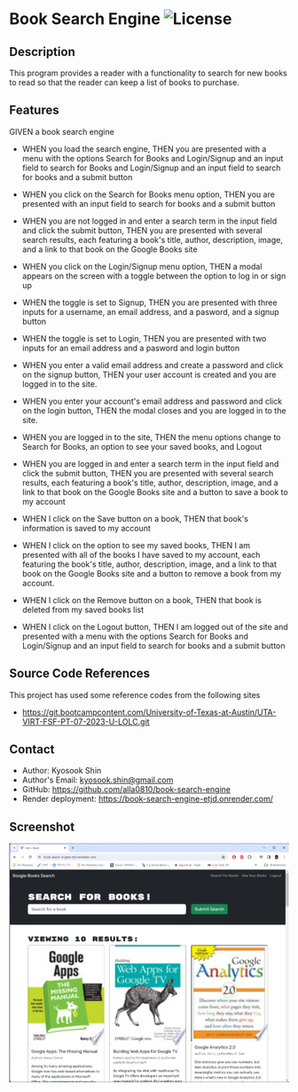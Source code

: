 # Book Search Engine  ![License](https://img.shields.io/badge/License-MPL_2.0-brightgreen.svg)

## Description

This program provides a reader with a functionality to search for new books to read so that the reader can keep a list of books to purchase.


## Features

GIVEN a book search engine

* WHEN you load the search engine, THEN you are presented with a menu with the options Search for Books and Login/Signup and an input field to search for Books and Login/Signup and an input field to search for books and a submit button

* WHEN you click on the Search for Books menu option, THEN you are presented with an input field to search for books and a submit button

* WHEN you are not logged in and enter a search term in the input field and click the submit button, THEN you are presented with several search results, each featuring a book's title, author, description, image, and a link to that book on the Google Books site

* WHEN you click on the Login/Signup menu option, THEN a modal appears on the screen with a toggle between the option to log in or sign up

* WHEN the toggle is set to Signup, THEN you are presented with three inputs for a username, an email address, and a pasword, and a signup button

* WHEN the toggle is set to Login, THEN you are presented with two inputs for an email address and a pasword and login button

* WHEN you enter a valid email address and create a password and click on the signup button, THEN your user account is created and you are logged in to the site.

* WHEN you enter your account's email address and password and click on the login button, THEN the modal closes and you are logged in to the site.

* WHEN you are logged in to the site, THEN the menu options change to Search for Books, an option to see your saved books, and Logout

* WHEN you are logged in and enter a search term in the input field and click the submit button, THEN you are presented with several search results, each featuring a book's title, author, description, image, and a link to that book on the Google Books site and a button to save a book to my account

* WHEN I click on the Save button on a book, THEN that book's information is saved to my account

* WHEN I click on the option to see my saved books, THEN I am presented with all of the books I have saved to my account, each featuring the book's title, author, description, image, and a link to that book on the Google Books site and a button to remove a book from my account.

* WHEN I click on the Remove button on a book, THEN that book is deleted from my saved books list

* WHEN I click on the Logout button, THEN I am logged out of the site and presented with a menu with the options Search for Books and Login/Signup and an input field to search for books and a submit button


## Source Code References
  This project has used some reference codes from the following sites

   * https://git.bootcampcontent.com/University-of-Texas-at-Austin/UTA-VIRT-FSF-PT-07-2023-U-LOLC.git   


## Contact
  * Author: Kyosook Shin
  * Author's Email: kyosook.shin@gmail.com  
  * GitHub: https://github.com/alla0810/book-search-engine
  * Render deployment: https://book-search-engine-etjd.onrender.com/


## Screenshot  

<img src='./images/screen1.png' width="800">  
